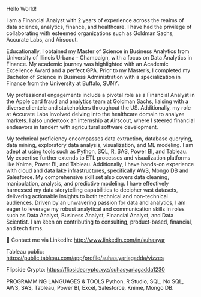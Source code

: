 Hello World! 

I am a Financial Analyst with 2 years of experience across the realms of data science, analytics, finance, and healthcare. I have had the privilege of collaborating with esteemed organizations such as Goldman Sachs, Accurate Labs, and Airscout. 

Educationally, I obtained my Master of Science in Business Analytics from University of Illinois Urbana - Champaign, with a focus on Data Analytics in Finance. My academic journey was highlighted with an Academic Excellence Award and a perfect GPA. Prior to my Master’s, I completed my Bachelor of Science in Business Administration with a specialization in Finance from the University at Buffalo, SUNY. 

My professional engagements include a pivotal role as a Financial Analyst in the Apple card fraud and analytics team at Goldman Sachs, liaising with a diverse clientele and stakeholders throughout the US. Additionally, my role at Accurate Labs involved delving into the healthcare domain to analyze markets. I also undertook an internship at Airscout, where I steered financial endeavors in tandem with agricultural software development. 

My technical proficiency encompasses data extraction, database querying, data mining, exploratory data analysis, visualization, and ML modeling. I am adept at using tools such as Python, SQL, R, SAS, Power BI, and Tableau. My expertise further extends to ETL processes and visualization platforms like Knime, Power BI, and Tableau. Additionally, I have hands-on experience with cloud and data lake infrastructures, specifically AWS, Mongo DB and Salesforce. My comprehensive skill set also covers data cleaning, manipulation, analysis, and predictive modeling. I have effectively harnessed my data storytelling capabilities to decipher vast datasets, delivering actionable insights to both technical and non-technical audiences. Driven by an unwavering passion for data and analytics, I am eager to leverage my robust analytical and communication skills in roles such as Data Analyst, Business Analyst, Financial Analyst, and Data Scientist. I am keen on contributing to consulting, product-based, financial, and tech firms.

📩 Contact me via LinkedIn: http://www.linkedin.com/in/suhasyar

Tableau public: https://public.tableau.com/app/profile/suhas.yarlagadda/vizzes

Flipside Crypto: https://flipsidecrypto.xyz/suhasyarlagadda1230


PROGRAMMING LANGUAGES & TOOLS
Python, R Studio, SQL, No SQL, AWS, SAS, Tableau, Power BI, Excel, Salesforce, Knime, Mongo DB.
